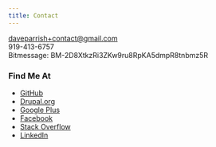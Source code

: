 ```yaml
---
title: Contact
---
```


daveparrish+contact@gmail.com<br />
919-413-6757<br />
Bitmessage: BM-2D8XtkzRi3ZKw9ru8RpKA5dmpR8tnbmz5R<br />

### Find Me At
* [GitHub](https://github.com/dmp1ce)
* [Drupal.org](https://drupal.org/user/462094)
* [Google Plus](https://plus.google.com/105177229016866894615/posts)
* [Facebook](https://www.facebook.com/daveparrish)
* [Stack Overflow](http://stackoverflow.com/users/350221/dave-parrish)
* [LinkedIn](http://www.linkedin.com/profile/view?id=14654262)
